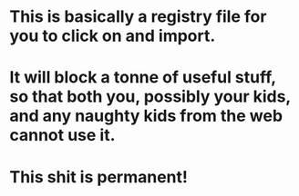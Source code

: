 # This is basically a registry file for you to click on and import.
# It will block a tonne of useful stuff, so that both you, possibly your kids, and any naughty kids from the web cannot use it.
# This shit is permanent!

